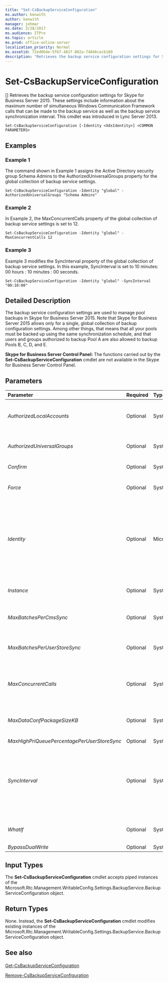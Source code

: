 ```yaml
---
title: "Set-CsBackupServiceConfiguration"
ms.author: kenwith
author: kenwith
manager: johmar
ms.date: 3/28/2017
ms.audience: ITPro
ms.topic: article
ms.prod: office-online-server
localization_priority: Normal
ms.assetid: 72ed064e-5f67-481f-802a-74846cecb189
description: "Retrieves the backup service configuration settings for Skype for Business Server 2015. These settings include information about the maximum number of simultaneous Windows Communication Framework calls that can be made to the backup service as well as the backup service synchronization interval. This cmdlet was introduced in Lync Server 2013."
---
```


# Set-CsBackupServiceConfiguration
[]
Retrieves the backup service configuration settings for Skype for Business Server 2015. These settings include information about the maximum number of simultaneous Windows Communication Framework calls that can be made to the backup service as well as the backup service synchronization interval. This cmdlet was introduced in Lync Server 2013.
  
```
Set-CsBackupServiceConfiguration [-Identity <XdsIdentity>] <COMMON PARAMETERS>

```

## Examples
<a name="Examples"> </a>

### Example 1

The command shown in Example 1 assigns the Active Directory security group Schema Admins to the AuthorizedUniversalGroups property for the global collection of backup service settings.
  
```
Set-CsBackupServiceConfiguration -Identity "global" -AuthorizedUniversalGroups "Schema Admins"
```

### Example 2

In Example 2, the MaxConcurrentCalls property of the global collection of backup service settings is set to 12.
  
```
Set-CsBackupServiceConfiguration -Identity "global" -MaxConcurrentCalls 12
```

### Example 3

Example 3 modifies the SyncInterval property of the global collection of backup service settings. In this example, SyncInterval is set to 10 minutes: 00 hours : 10 minutes : 00 seconds.
  
```
Set-CsBackupServiceConfiguration -Identity "global" -SyncInterval "00:10:00"
```

## Detailed Description
<a name="DetailedDescription"> </a>

The backup service configuration settings are used to manage pool backups in Skype for Business Server 2015. Note that Skype for Business Server 2015 allows only for a single, global collection of backup configuration settings. Among other things, that means that all your pools must be backed up using the same synchronization schedule, and that users and groups authorized to backup Pool A are also allowed to backup Pools B, C, D, and E.
  
 **Skype for Business Server Control Panel:** The functions carried out by the **Set-CsBackupServiceConfiguration** cmdlet are not available in the Skype for Business Server Control Panel.
  
## Parameters
<a name="DetailedDescription"> </a>

|**Parameter**|**Required**|**Type**|**Description**|
|:-----|:-----|:-----|:-----|
| _AuthorizedLocalAccounts_ <br/> |Optional  <br/> |System.String  <br/> |Names of the local users/local groups that are authorized to run the backup service. The default value is Network Service.  <br/> |
| _AuthorizedUniversalGroups_ <br/> |Optional  <br/> |System.String  <br/> |Names of the universal groups authorized to run the backup service. The default value is Schema admins.  <br/> |
| _Confirm_ <br/> |Optional  <br/> |System.Management.Automation.SwitchParameter  <br/> |Prompts you for confirmation before executing the command.  <br/> |
| _Force_ <br/> |Optional  <br/> |System.Management.Automation.SwitchParameter  <br/> |Suppresses the display of any non-fatal error message that might occur when running the command.  <br/> |
| _Identity_ <br/> |Optional  <br/> |Microsoft.Rtc.Management.Xds.XdsIdentity  <br/> |Unique identifier for the backup service configuration settings. Because you can only have a single, global instance of these settings, you do not need to specify an Identity when calling the **Set-CsBackupServiceConfiguration** cmdlet. If you prefer, however, you can use the following syntax to reference the global settings: <br/>  `-Identity global` <br/> |
| _Instance_ <br/> |Optional  <br/> |System.Management.Automation.PSObject  <br/> |Allows you to pass a reference to an object to the cmdlet rather than set individual parameter values.  <br/> |
| _MaxBatchesPerCmsSync_ <br/> |Optional  <br/> |System.Int32  <br/> |Maximum number of batches that the CMS backup module will export during each export cycle. The default value is 500.  <br/> |
| _MaxBatchesPerUserStoreSync_ <br/> |Optional  <br/> |System.Int32  <br/> |Maximum number of batches that the User Store backup module will export during each export cycle. The default value is 500.  <br/> |
| _MaxConcurrentCalls_ <br/> |Optional  <br/> |System.Int32  <br/> |The maximum number of Windows Communication Foundation (WCF) calls that can be made to the backup service at the same time. The default value is 10.  <br/> |
| _MaxDataConfPackageSizeKB_ <br/> |Optional  <br/> |System.Int32  <br/> |Maximum size of the data package (in kilobytes) that the Data Conference module will export during each export cycle. The default value is 102400.  <br/> |
| _MaxHighPriQueuePercentagePerUserStoreSync_ <br/> |Optional  <br/> |System.Int32  <br/> |PARAMVALUE: Int32  <br/> |
| _SyncInterval_ <br/> |Optional  <br/> |System.TimeSpan  <br/> |Specifies the amount of time that the service waits before synchronizing a pool with its backup pool. The default value is 2 minutes (00:02:00, or 00 hours, 02 minutes, 00 seconds). The SyncInterval can be configured to any value between 5 seconds (00:00:05) and 3 hours (03:00:00), inclusive.  <br/> |
| _WhatIf_ <br/> |Optional  <br/> |System.Management.Automation.SwitchParameter  <br/> |Describes what would happen if you executed the command without actually executing the command.  <br/> |
| _BypassDualWrite_ <br/> |Optional  <br/> |System.Boolean  <br/> |PARAMVALUE: $true | $false  <br/> |
   
## Input Types
<a name="InputTypes"> </a>

The **Set-CsBackupServiceConfiguration** cmdlet accepts piped instances of the Microsoft.Rtc.Management.WritableConfig.Settings.BackupService.BackupServiceConfiguration object.
  
## Return Types
<a name="ReturnTypes"> </a>

None. Instead, the **Set-CsBackupServiceConfiguration** cmdlet modifies existing instances of the Microsoft.Rtc.Management.WritableConfig.Settings.BackupService.BackupServiceConfiguration object.
  
## See also
<a name="ReturnTypes"> </a>

#### 

[Get-CsBackupServiceConfiguration](get-csbackupserviceconfiguration.md)
  
[Remove-CsBackupServiceConfiguration](remove-csbackupserviceconfiguration.md)

